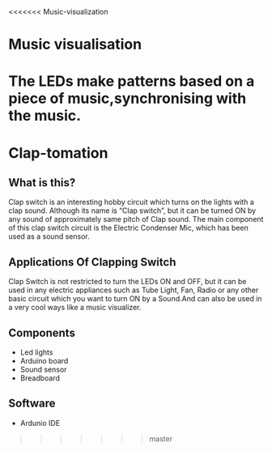 <<<<<<< Music-visualization
# Music visualisation
The LEDs make patterns based on a piece of music,synchronising with the music.
=======
# Clap-tomation

## What is this?
Clap switch is an interesting hobby circuit which turns on the lights with a clap sound. Although its name is “Clap switch”, but it can be turned ON by any sound of approximately same pitch of Clap sound. The main component of this clap switch circuit is the Electric Condenser Mic, which has been used as a sound sensor.

## Applications Of Clapping Switch 
Clap Switch is not restricted to turn the LEDs ON and OFF, but it can be used in any electric appliances such as Tube Light, Fan, Radio or any other basic circuit which you want to turn ON by a Sound.And can also be used in a very cool ways like a music visualizer.

## Components 
- Led lights
- Arduino board
- Sound sensor
- Breadboard

## Software
- Ardunio IDE
>>>>>>> master
